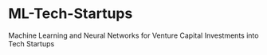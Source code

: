 # ML-Tech-Startups
Machine Learning and Neural Networks for Venture Capital Investments into Tech Startups
